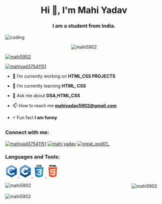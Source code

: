 <h1 align="center">Hi 👋, I'm Mahi Yadav</h1>
<h3 align="center">I am a student from India.</h3>
<img align="center" alt="coding" width="500" height="200" src="https://cdn.dribbble.com/users/17707/screenshots/2413754/rrr.gif">
<p align="center"> <img src="https://komarev.com/ghpvc/?username=mahi5902&label=Profile%20views&color=0e75b6&style=flat" alt="mahi5902" /> </p>

<p align="left"> <a href="https://github.com/ryo-ma/github-profile-trophy"><img src="https://github-profile-trophy.vercel.app/?username=mahi5902" alt="mahi5902" /></a> </p>

<p align="left"> <a href="https://twitter.com/mahiyad37541151" target="blank"><img src="https://img.shields.io/twitter/follow/mahiyad37541151?logo=twitter&style=for-the-badge" alt="mahiyad37541151" /></a> </p>

- 🔭 I’m currently working on **HTML,CSS PROJECTS**

- 🌱 I’m currently learning **HTML, CSS**

- 💬 Ask me about **DSA,HTML,CSS**

- 📫 How to reach me **mahiyadav5902@gmail.com**

- ⚡ Fun fact **I am funny**

<h3 align="left">Connect with me:</h3>
<p align="left">
<a href="https://twitter.com/mahiyad37541151" target="blank"><img align="center" src="https://raw.githubusercontent.com/rahuldkjain/github-profile-readme-generator/master/src/images/icons/Social/twitter.svg" alt="mahiyad37541151" height="30" width="40" /></a>
<a href="https://linkedin.com/in/mahi yadav" target="blank"><img align="center" src="https://raw.githubusercontent.com/rahuldkjain/github-profile-readme-generator/master/src/images/icons/Social/linked-in-alt.svg" alt="mahi yadav" height="30" width="40" /></a>
<a href="https://instagram.com/great_god01_" target="blank"><img align="center" src="https://raw.githubusercontent.com/rahuldkjain/github-profile-readme-generator/master/src/images/icons/Social/instagram.svg" alt="great_god01_" height="30" width="40" /></a>
</p>

<h3 align="left">Languages and Tools:</h3>
<p align="left"> <a href="https://www.cprogramming.com/" target="_blank" rel="noreferrer"> <img src="https://raw.githubusercontent.com/devicons/devicon/master/icons/c/c-original.svg" alt="c" width="40" height="40"/> </a> <a href="https://www.w3schools.com/cpp/" target="_blank" rel="noreferrer"> <img src="https://raw.githubusercontent.com/devicons/devicon/master/icons/cplusplus/cplusplus-original.svg" alt="cplusplus" width="40" height="40"/> </a> <a href="https://www.w3schools.com/css/" target="_blank" rel="noreferrer"> <img src="https://raw.githubusercontent.com/devicons/devicon/master/icons/css3/css3-original-wordmark.svg" alt="css3" width="40" height="40"/> </a> <a href="https://www.w3.org/html/" target="_blank" rel="noreferrer"> <img src="https://raw.githubusercontent.com/devicons/devicon/master/icons/html5/html5-original-wordmark.svg" alt="html5" width="40" height="40"/> </a> </p>

<p><img align="left" width="400" src="https://github-readme-stats.vercel.app/api/top-langs?username=mahi5902&show_icons=true&locale=en&layout=compact" alt="mahi5902" /></p>

<p>&nbsp;<img align="center" width="400" src="https://github-readme-stats.vercel.app/api?username=mahi5902&show_icons=true&locale=en" alt="mahi5902" /></p>

<p><img align="center" width="400" src="https://github-readme-streak-stats.herokuapp.com/?user=mahi5902&" alt="mahi5902" /></p>

